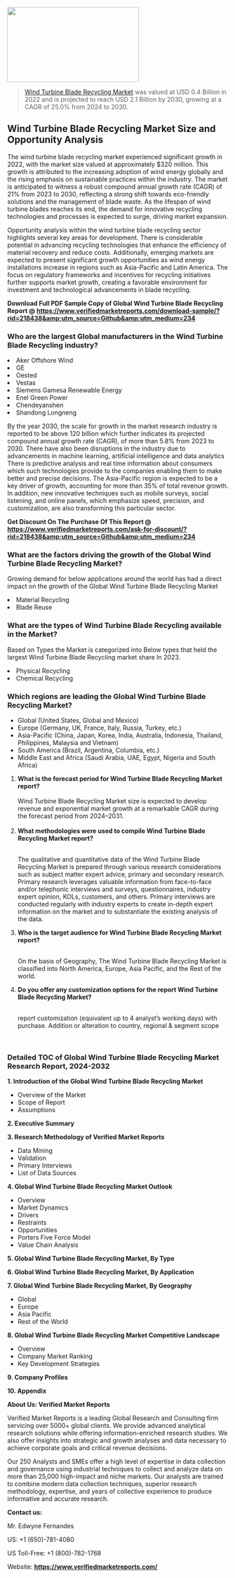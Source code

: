
<img src="https://ffe5etoiles.com/wp-content/uploads/2024/12/MST1-300x171.png" alt="" width="300" height="171" class="alignnone size-medium wp-image-20088" /><blockquote><p><p><a href="https://www.verifiedmarketreports.com/download-sample/?rid=218438&utm_source=Github&utm_medium=234" target="_blank">Wind Turbine Blade Recycling Market</a> was valued at USD 0.4 Billion in 2022 and is projected to reach USD 2.1 Billion by 2030, growing at a CAGR of 25.0% from 2024 to 2030.</p></blockquote><p><h2>Wind Turbine Blade Recycling Market Size and Opportunity Analysis</h2> <p>The wind turbine blade recycling market experienced significant growth in 2022, with the market size valued at approximately $320 million. This growth is attributed to the increasing adoption of wind energy globally and the rising emphasis on sustainable practices within the industry. The market is anticipated to witness a robust compound annual growth rate (CAGR) of 21% from 2023 to 2030, reflecting a strong shift towards eco-friendly solutions and the management of blade waste. As the lifespan of wind turbine blades reaches its end, the demand for innovative recycling technologies and processes is expected to surge, driving market expansion.</p> <p>Opportunity analysis within the wind turbine blade recycling sector highlights several key areas for development. There is considerable potential in advancing recycling technologies that enhance the efficiency of material recovery and reduce costs. Additionally, emerging markets are expected to present significant growth opportunities as wind energy installations increase in regions such as Asia-Pacific and Latin America. The focus on regulatory frameworks and incentives for recycling initiatives further supports market growth, creating a favorable environment for investment and technological advancements in blade recycling.</p> </p><p class=""><strong>Download Full PDF Sample Copy of Global Wind Turbine Blade Recycling Report @ <a href="https://www.verifiedmarketreports.com/download-sample/?rid=218438&amp;utm_source=Github&amp;utm_medium=234" target="_blank">https://www.verifiedmarketreports.com/download-sample/?rid=218438&amp;utm_source=Github&amp;utm_medium=234</a></strong></p><h3 id="" class="">Who are the largest Global manufacturers in the Wind Turbine Blade Recycling industry?</h3><p><li>Aker Offshore Wind</li><li> GE</li><li> Oested</li><li> Vestas</li><li> Siemens Gamesa Renewable Energy</li><li> Enel Green Power</li><li> Chendeyanshen</li><li> Shandong Longneng</li></p><div class=""><div class="" dir="" data-message-author-role="" data-message-id="" data-message-model-slug=""><div class=""><div class=""><div class=""><div class="" dir="" data-message-author-role="" data-message-id="" data-message-model-slug=""><div class=""><div class=""><p>By the year 2030, the scale for growth in the market research industry is reported to be above 120 billion which further indicates its projected compound annual growth rate (CAGR), of more than 5.8% from 2023 to 2030. There have also been disruptions in the industry due to advancements in machine learning, artificial intelligence and data analytics There is predictive analysis and real time information about consumers which such technologies provide to the companies enabling them to make better and precise decisions. The Asia-Pacific region is expected to be a key driver of growth, accounting for more than 35% of total revenue growth. In addition, new innovative techniques such as mobile surveys, social listening, and online panels, which emphasize speed, precision, and customization, are also transforming this particular sector.</p><p><strong>Get Discount On The Purchase Of This Report @&nbsp; <a href="https://www.verifiedmarketreports.com/ask-for-discount/?rid=218438&amp;utm_source=Github&amp;utm_medium=234" target="_blank">https://www.verifiedmarketreports.com/ask-for-discount/?rid=218438&amp;utm_source=Github&amp;utm_medium=234</a></strong></p></div></div></div></div></div></div></div></div><h3 id="" class="">What are the factors driving the growth of the Global Wind Turbine Blade Recycling Market?</h3><p id="" class="">Growing demand for below applications around the world has had a direct impact on the growth of the Global Wind Turbine Blade Recycling Market</p><p id="" class=""><li>Material Recycling</li><li> Blade Reuse</li></p><h3 id="" class="">What are the types of Wind Turbine Blade Recycling available in the Market?</h3><p id="" class="">Based on Types the Market is categorized into Below types that held the largest Wind Turbine Blade Recycling market share In 2023.</p><p id="" class=""><li>Physical Recycling</li><li> Chemical Recycling</li></p><h3 id="" class="">Which regions are leading the Global Wind Turbine Blade Recycling Market?</h3><ul><li>Global (United States, Global and Mexico)</li><li>Europe (Germany, UK, France, Italy, Russia, Turkey, etc.)</li><li>Asia-Pacific (China, Japan, Korea, India, Australia, Indonesia, Thailand, Philippines, Malaysia and Vietnam)</li><li>South America (Brazil, Argentina, Columbia, etc.)</li><li>Middle East and Africa (Saudi Arabia, UAE, Egypt, Nigeria and South Africa)</li></ul><p><ol><li><strong>What is the forecast period for Wind Turbine Blade Recycling Market report?<br /></strong><br /><span data-sheets-root="1" data-sheets-value="{&quot;1&quot;:2,&quot;2&quot;:&quot;XXXX size is expected to develop revenue and exponential market growth at a remarkable CAGR during the forecast period from 2024&ndash;2030.&quot;}" data-sheets-userformat="{&quot;2&quot;:12674,&quot;4&quot;:{&quot;1&quot;:2,&quot;2&quot;:16776960},&quot;10&quot;:2,&quot;11&quot;:0,&quot;15&quot;:&quot;Arial&quot;,&quot;16&quot;:12}">Wind Turbine Blade Recycling Market size is expected to develop revenue and exponential market growth at a remarkable CAGR during the forecast period from 2024&ndash;2031.</span><br /><br /></li><li><strong>What methodologies were used to compile Wind Turbine Blade Recycling Market report?<br /><br /></strong><p>The qualitative and quantitative data of the&nbsp;Wind Turbine Blade Recycling Market is prepared through various research considerations such as subject matter expert advice, primary and secondary research. Primary research leverages valuable information from face-to-face and/or telephonic interviews and surveys, questionnaires, industry expert opinion, KOLs, customers, and others. Primary interviews are conducted regularly with industry experts to create in-depth expert information on the market and to substantiate the existing analysis of the data.&nbsp;</p></li><li><strong>Who is the target audience for Wind Turbine Blade Recycling Market report?<br /><br /></strong><p>On the basis of Geography, The&nbsp;Wind Turbine Blade Recycling Market is classified into North America, Europe, Asia Pacific, and the Rest of the world.</p></li><li><strong>Do you offer any customization options for the report Wind Turbine Blade Recycling Market?<br /><br /></strong><p>report customization (equivalent up to 4 analyst&rsquo;s working days) with purchase. Addition or alteration to country, regional &amp; segment scope</p><p>&nbsp;</p></li></ol></p><h3 id="" class="">Detailed TOC of Global Wind Turbine Blade Recycling Market Research Report, 2024-2032</h3><p id="" class=""><strong>1. Introduction of the Global Wind Turbine Blade Recycling Market</strong></p><ul><li>Overview of the Market</li><li>Scope of Report</li><li>Assumptions</li></ul><p id="" class=""><strong>2. Executive Summary</strong></p><p id="" class=""><strong>3. Research Methodology of&nbsp;Verified Market Reports</strong></p><ul><li>Data Mining</li><li>Validation</li><li>Primary Interviews</li><li>List of Data Sources</li></ul><p id="" class=""><strong>4. Global Wind Turbine Blade Recycling Market Outlook</strong></p><ul><li>Overview</li><li>Market Dynamics</li><li>Drivers</li><li>Restraints</li><li>Opportunities</li><li>Porters Five Force Model</li><li>Value Chain Analysis</li></ul><p id="" class=""><strong>5. Global Wind Turbine Blade Recycling Market, By&nbsp;Type</strong></p><p id="" class=""><strong>6. Global Wind Turbine Blade Recycling Market, By Application</strong></p><p id="" class=""><strong>7. Global Wind Turbine Blade Recycling Market, By Geography</strong></p><ul><li>Global</li><li>Europe</li><li>Asia Pacific</li><li>Rest of the World</li></ul><p id="" class=""><strong>8. Global Wind Turbine Blade Recycling Market Competitive Landscape</strong></p><ul><li>Overview</li><li>Company Market Ranking</li><li>Key Development Strategies</li></ul><p id="" class=""><strong>9. Company Profiles</strong></p><p id="" class=""><strong>10. Appendix</strong></p><p id="" class=""><strong>About Us: Verified Market Reports</strong></p><p id="" class="">Verified Market Reports is a leading Global Research and Consulting firm servicing over 5000+ global clients. We provide advanced analytical research solutions while offering information-enriched research studies. We also offer insights into strategic and growth analyses and data necessary to achieve corporate goals and critical revenue decisions.</p><p id="" class="">Our 250 Analysts and SMEs offer a high level of expertise in data collection and governance using industrial techniques to collect and analyze data on more than 25,000 high-impact and niche markets. Our analysts are trained to combine modern data collection techniques, superior research methodology, expertise, and years of collective experience to produce informative and accurate research.</p><p id="" class=""><strong>Contact us:</strong></p><p id="" class="">Mr. Edwyne Fernandes</p><p id="" class="">US: +1 (650)-781-4080</p><p id="" class="">US Toll-Free: +1 (800)-782-1768</p><p id="" class="">Website: <a target="" data-test-app-aware-link=""><strong>https://www.verifiedmarketreports.com/</strong></a></p>

